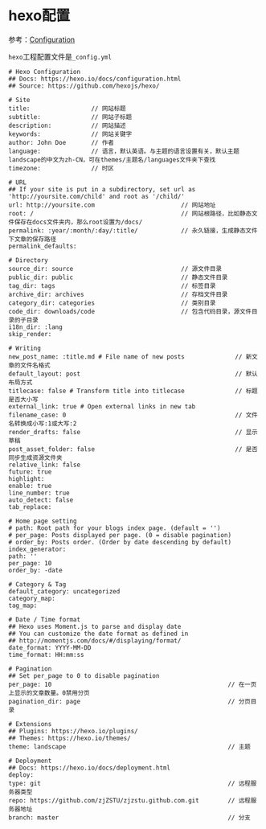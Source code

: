 
# hexo配置

参考：[Configuration](https://hexo.io/docs/configuration)

`hexo`工程配置文件是`_config.yml`

    # Hexo Configuration
    ## Docs: https://hexo.io/docs/configuration.html
    ## Source: https://github.com/hexojs/hexo/

    # Site
    title:                 // 网站标题
    subtitle:              // 网站子标题
    description:           // 网站描述
    keywords:              // 网站关键字
    author: John Doe       // 作者
    language:              // 语言，默认英语。与主题的语言设置有关，默认主题landscape的中文为zh-CN，可在themes/主题名/languages文件夹下查找
    timezone:              // 时区

    # URL
    ## If your site is put in a subdirectory, set url as 'http://yoursite.com/child' and root as '/child/'
    url: http://yoursite.com                        // 网站地址
    root: /                                         // 网站根路径，比如静态文件保存在docs文件夹内，那么root设置为/docs/
    permalink: :year/:month/:day/:title/            // 永久链接，生成静态文件下文章的保存路径
    permalink_defaults:

    # Directory
    source_dir: source                              // 源文件目录
    public_dir: public                              // 静态文件目录
    tag_dir: tags                                   // 标签目录
    archive_dir: archives                           // 存档文件目录
    category_dir: categories                        // 类别目录
    code_dir: downloads/code                        // 包含代码目录，源文件目录的子目录
    i18n_dir: :lang
    skip_render:

    # Writing
    new_post_name: :title.md # File name of new posts              // 新文章的文件名格式
    default_layout: post                                           // 默认布局方式
    titlecase: false # Transform title into titlecase              // 标题是否大小写
    external_link: true # Open external links in new tab
    filename_case: 0                                               // 文件名转换成小写:1或大写:2
    render_drafts: false                                           // 显示草稿
    post_asset_folder: false                                       // 是否同步生成资源文件夹
    relative_link: false
    future: true
    highlight:
    enable: true
    line_number: true
    auto_detect: false
    tab_replace:
    
    # Home page setting
    # path: Root path for your blogs index page. (default = '')
    # per_page: Posts displayed per page. (0 = disable pagination)
    # order_by: Posts order. (Order by date descending by default)
    index_generator:
    path: ''
    per_page: 10
    order_by: -date
    
    # Category & Tag
    default_category: uncategorized
    category_map:
    tag_map:

    # Date / Time format
    ## Hexo uses Moment.js to parse and display date
    ## You can customize the date format as defined in
    ## http://momentjs.com/docs/#/displaying/format/
    date_format: YYYY-MM-DD
    time_format: HH:mm:ss

    # Pagination
    ## Set per_page to 0 to disable pagination
    per_page: 10                                                 // 在一页上显示的文章数量。0禁用分页
    pagination_dir: page                                         // 分页目录

    # Extensions
    ## Plugins: https://hexo.io/plugins/
    ## Themes: https://hexo.io/themes/
    theme: landscape                                             // 主题

    # Deployment
    ## Docs: https://hexo.io/docs/deployment.html
    deploy:
    type: git                                                    // 远程服务器类型
    repo: https://github.com/zjZSTU/zjzstu.github.com.git        // 远程服务器地址
    branch: master                                               // 分支
